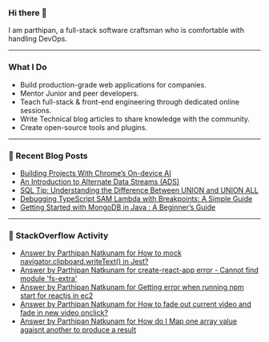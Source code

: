 
### Hi there 👋
I am parthipan, a full-stack software craftsman who is comfortable with handling DevOps.

---

### What I Do
- Build production-grade web applications for companies.
- Mentor Junior and peer developers.
- Teach full-stack & front-end engineering through dedicated online sessions.
- Write Technical blog articles to share knowledge with the community.
- Create open-source tools and plugins.

---

### 📄 Recent Blog Posts
<!-- BLOG-POST-LIST:START -->
- [Building Projects With Chrome’s On-device AI](https://levelup.gitconnected.com/building-projects-with-chromes-on-device-ai-4b66a5ec7fc1?source=rss-1a7725724267------2)
- [An Introduction to Alternate Data Streams &lpar;ADS&rpar;](https://levelup.gitconnected.com/an-introduction-to-alternate-data-streams-ads-f849c0205d63?source=rss-1a7725724267------2)
- [SQL Tip: Understanding the Difference Between UNION and UNION ALL](https://levelup.gitconnected.com/sql-tip-understanding-the-difference-between-union-and-union-all-618603628dcd?source=rss-1a7725724267------2)
- [Debugging TypeScript SAM Lambda with Breakpoints: A Simple Guide](https://levelup.gitconnected.com/debugging-typescript-sam-lambda-with-breakpoints-a-simple-guide-c09aa4c0cb28?source=rss-1a7725724267------2)
- [Getting Started with MongoDB in Java : A Beginner’s Guide](https://levelup.gitconnected.com/getting-started-with-mongodb-in-java-a-beginners-guide-3e2f9d0f7c69?source=rss-1a7725724267------2)
<!-- BLOG-POST-LIST:END -->

---

### 🔎 StackOverflow Activity
<!-- STACKOVERFLOW:START -->
- [Answer by Parthipan Natkunam for How to mock navigator.clipboard.writeText&lpar;&rpar; in Jest?](https://stackoverflow.com/questions/62351935/how-to-mock-navigator-clipboard-writetext-in-jest/65870099#65870099)
- [Answer by Parthipan Natkunam for create-react-app error - Cannot find module &#39;fs-extra&#39;](https://stackoverflow.com/questions/50724329/create-react-app-error-cannot-find-module-fs-extra/58448852#58448852)
- [Answer by Parthipan Natkunam for Getting error when running npm start for reactjs in ec2](https://stackoverflow.com/questions/58285368/getting-error-when-running-npm-start-for-reactjs-in-ec2/58342171#58342171)
- [Answer by Parthipan Natkunam for How to fade out current video and fade in new video onclick?](https://stackoverflow.com/questions/53316112/how-to-fade-out-current-video-and-fade-in-new-video-onclick/53318218#53318218)
- [Answer by Parthipan Natkunam for How do I Map one array value agaisnt another to produce a result](https://stackoverflow.com/questions/53299774/how-do-i-map-one-array-value-agaisnt-another-to-produce-a-result/53300303#53300303)
<!-- STACKOVERFLOW:END -->




<!--
**Parthipan-Natkunam/Parthipan-Natkunam** is a ✨ _special_ ✨ repository because its `README.md` (this file) appears on your GitHub profile.

Here are some ideas to get you started:

- 🔭 I’m currently working on ...
- 🌱 I’m currently learning ...
- 👯 I’m looking to collaborate on ...
- 🤔 I’m looking for help with ...
- 💬 Ask me about ...
- 📫 How to reach me: ...
- 😄 Pronouns: ...
- ⚡ Fun fact: ...
-->
